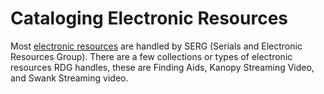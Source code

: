 # Cataloging Electronic Resources

Most [electronic resources](../../electronic-resources/) are handled by SERG (Serials and Electronic Resources Group). There are a few collections or types of electronic resources RDG handles, these are Finding Aids, Kanopy Streaming Video, and Swank Streaming video.&#x20;



